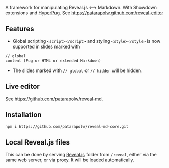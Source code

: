 A framework for manipulating Reveal.js <--> Markdown. With Showdown extensions and [HyperPug](https://github.com/patarapolw/hyperpug). See <https://patarapolw.github.com/reveal-editor>

## Features

- Global scripting `<script></script>` and styling `<style></style>` is now supported in slides marked with

```markdown
// global
content (Pug or HTML or extended Markdown)
```

- The slides marked with `// global` or `// hidden` will be hidden.

## Live editor

See <https://github.com/patarapolw/reveal-md>.

## Installation

```
npm i https://github.com/patarapolw/reveal-md-core.git
```

## Local Reveal.js files

This can be done by serving [Reveal.js](https://github.com/hakimel/reveal.js) folder from `/reveal`, either via the same web server, or via proxy. It will be loaded automatically.
